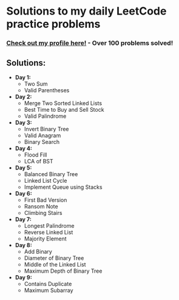 # Solutions to my daily LeetCode practice problems
### [Check out my profile here!](https://leetcode.com/user8148n/) - Over 100 problems solved!
## Solutions:
- **Day 1:**
  - Two Sum
  - Valid Parentheses
- **Day 2:**
  - Merge Two Sorted Linked Lists
  - Best Time to Buy and Sell Stock
  - Valid Palindrome
- **Day 3:**
  - Invert Binary Tree
  - Valid Anagram
  - Binary Search
- **Day 4:**
  - Flood Fill
  - LCA of BST
- **Day 5:**
  - Balanced Binary Tree
  - Linked List Cycle
  - Implement Queue using Stacks
- **Day 6:**
  - First Bad Version
  - Ransom Note
  - Climbing Stairs
- **Day 7:**
  - Longest Palindrome
  - Reverse Linked List
  - Majority Element
- **Day 8:**
  - Add Binary
  - Diameter of Binary Tree
  - Middle of the Linked List
  - Maximum Depth of Binary Tree
- **Day 9:**
  - Contains Duplicate
  - Maximum Subarray

